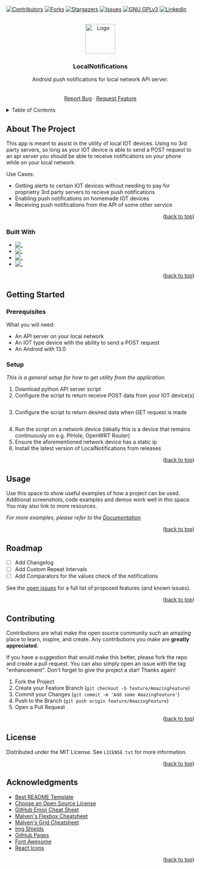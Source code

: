 <!-- Improved compatibility of back to top link: See: https://github.com/atzin-em/LocalNotifications/pull/73 -->
<a name="readme-top"></a>
<!--
*** Thanks for checking out the Best-README-Template. If you have a suggestion
*** that would make this better, please fork the repo and create a pull request
*** or simply open an issue with the tag "enhancement".
*** Don't forget to give the project a star!
*** Thanks again! Now go create something AMAZING! :D
-->



<!-- PROJECT SHIELDS -->
<!--
*** I'm using markdown "reference style" links for readability.
*** Reference links are enclosed in brackets [ ] instead of parentheses ( ).
*** See the bottom of this document for the declaration of the reference variables
*** for contributors-url, forks-url, etc. This is an optional, concise syntax you may use.
*** https://www.markdownguide.org/basic-syntax/#reference-style-links
-->
[![Contributors][contributors-shield]][contributors-url]
[![Forks][forks-shield]][forks-url]
[![Stargazers][stars-shield]][stars-url]
[![Issues][issues-shield]][issues-url]
[![GNU GPLv3][license-shield]][license-url]
[![LinkedIn][linkedin-shield]][linkedin-url]



<!-- PROJECT LOGO -->
<br />
<div align="center">
  <a href="https://github.com/atzin-em/LocalNotifications">
    <img src="Resources/drawable/LocalNotifications.ico" alt="Logo" width="80" height="80">
  </a>
  <h3 align="center">LocalNotifications</h3>

  <p align="center">
    Android push notifications for local network API server.
    <br />
    <br />
    <br />
    <a href="https://github.com/atzin-em/LocalNotifications/issues">Report Bug</a>
    ·
    <a href="https://github.com/atzin-em/LocalNotifications/issues">Request Feature</a>
  </p>
</div>



<!-- TABLE OF CONTENTS -->
<details>
  <summary>Table of Contents</summary>
  <ol>
    <li>
      <a href="#about-the-project">About The Project</a>
      <ul>
        <li><a href="#built-with">Built With</a></li>
      </ul>
    </li>
    <li>
      <a href="#getting-started">Getting Started</a>
      <ul>
        <li><a href="#prerequisites">Prerequisites</a></li>
        <li><a href="#setup">Installation</a></li>
      </ul>
    </li>
    <li><a href="#usage">Usage</a></li>
    <li><a href="#roadmap">Roadmap</a></li>
    <li><a href="#contributing">Contributing</a></li>
    <li><a href="#license">License</a></li>
    <li><a href="#contact">Contact</a></li>
    <li><a href="#acknowledgments">Acknowledgments</a></li>
  </ol>
</details>



<!-- ABOUT THE PROJECT -->
## About The Project

<!-- [![Product Name Screen Shot][product-screenshot]](https://example.com) -->

This app is meant to assist in the utility of local IOT devices. Using no 3rd party servers, so long as your IOT device is able to send a POST request to an api server you should be able to receive notifications on your phone while on your local network. 

Use Cases:
* Getting alerts to certain IOT devices without needing to pay for proprietry 3rd party servers to recieve push notifications
* Enabling push notifications on homemade IOT devices
* Receiving push notifications from the API of some other service

<p align="right">(<a href="#readme-top">back to top</a>)</p>



### Built With


* [![.][C#]][C#-url]
* [![.][Xamarin]][Xamarin-url]
* [![.][AndroidX]][AndroidX-url]
* [![.][Python3]][Python3-url]


<p align="right">(<a href="#readme-top">back to top</a>)</p>



<!-- GETTING STARTED -->
## Getting Started

### Prerequisites

What you will need:
* An API server on your local network
* An IOT type device with the ability to send a POST request
* An Android with 13.0 

### Setup

_This is a general setup for how to get utility from the application._

1. Download python API server script
2. Configure the script to return receive POST data from your IOT device(s)
   ```py
   
   ```
3. Configure the script to return desired data when GET request is made
   ```py
   
   ```
4. Run the script on a network device (ideally this is a device that remains continuously on e.g. PiHole, OpenWRT Router)
5. Ensure the aforementioned network device has a static ip
6. Install the latest version of LocalNotifications from releases
   

<p align="right">(<a href="#readme-top">back to top</a>)</p>



<!-- USAGE EXAMPLES -->
## Usage

Use this space to show useful examples of how a project can be used. Additional screenshots, code examples and demos work well in this space. You may also link to more resources.

_For more examples, please refer to the [Documentation](https://example.com)_

<p align="right">(<a href="#readme-top">back to top</a>)</p>



<!-- ROADMAP -->
## Roadmap

- [ ] Add Changelog
- [ ] Add Custom Repeat Intervals
- [ ] Add Comparators for the values check of the notifications

See the [open issues](https://github.com/atzin-em/LocalNotifications/issues) for a full list of proposed features (and known issues).

<p align="right">(<a href="#readme-top">back to top</a>)</p>



<!-- CONTRIBUTING -->
## Contributing

Contributions are what make the open source community such an amazing place to learn, inspire, and create. Any contributions you make are **greatly appreciated**.

If you have a suggestion that would make this better, please fork the repo and create a pull request. You can also simply open an issue with the tag "enhancement".
Don't forget to give the project a star! Thanks again!

1. Fork the Project
2. Create your Feature Branch (`git checkout -b feature/AmazingFeature`)
3. Commit your Changes (`git commit -m 'Add some AmazingFeature'`)
4. Push to the Branch (`git push origin feature/AmazingFeature`)
5. Open a Pull Request

<p align="right">(<a href="#readme-top">back to top</a>)</p>



<!-- LICENSE -->
## License

Distributed under the MIT License. See `LICENSE.txt` for more information.

<p align="right">(<a href="#readme-top">back to top</a>)</p>



<!-- ACKNOWLEDGMENTS -->
## Acknowledgments

* [Best README Template](https://github.com/othneildrew/Best-README-Template/blob/master/README.md)
* [Choose an Open Source License](https://choosealicense.com)
* [GitHub Emoji Cheat Sheet](https://www.webpagefx.com/tools/emoji-cheat-sheet)
* [Malven's Flexbox Cheatsheet](https://flexbox.malven.co/)
* [Malven's Grid Cheatsheet](https://grid.malven.co/)
* [Img Shields](https://shields.io)
* [GitHub Pages](https://pages.github.com)
* [Font Awesome](https://fontawesome.com)
* [React Icons](https://react-icons.github.io/react-icons/search)

<p align="right">(<a href="#readme-top">back to top</a>)</p>



<!-- MARKDOWN LINKS & IMAGES -->
<!-- https://www.markdownguide.org/basic-syntax/#reference-style-links -->
[contributors-shield]: https://img.shields.io/github/contributors/atzin-em/LocalNotifications.svg?style=for-the-badge
[contributors-url]: https://github.com/atzin-em/LocalNotifications/graphs/contributors
[forks-shield]: https://img.shields.io/github/forks/atzin-em/LocalNotifications.svg?style=for-the-badge
[forks-url]: https://github.com/atzin-em/LocalNotifications/network/members
[stars-shield]: https://img.shields.io/github/stars/atzin-em/LocalNotifications.svg?style=for-the-badge
[stars-url]: https://github.com/atzin-em/LocalNotifications/stargazers
[issues-shield]: https://img.shields.io/github/issues/atzin-em/LocalNotifications.svg?style=for-the-badge
[issues-url]: https://github.com/atzin-em/LocalNotifications/issues
[license-shield]: https://img.shields.io/github/license/atzin-em/LocalNotifications.svg?style=for-the-badge
[license-url]: https://github.com/atzin-em/LocalNotifications/blob/master/LICENSE.txt
[linkedin-shield]: https://img.shields.io/badge/-LinkedIn-black.svg?style=for-the-badge&logo=linkedin&colorB=555
[linkedin-url]: https://linkedin.com/in/othneildrew
[product-screenshot]: images/screenshot.png

[C#]: https://img.shields.io/badge/c%23-%23239120.svg?style=for-the-badge&logo=c-sharp&logoColor=white
[C#-url]: https://learn.microsoft.com/en-us/dotnet/csharp/
[Xamarin]: https://img.shields.io/badge/Xamarin-3199DC?style=for-the-badge&logo=xamarin&logoColor=white
[Xamarin-url]: https://dotnet.microsoft.com/en-us/apps/xamarin
[AndroidX]: https://img.shields.io/badge/AndroidX-3DDC84?style=for-the-badge&logo=android&logoColor=white
[AndroidX-url]: https://developer.android.com/jetpack/androidx
[Python3]: https://img.shields.io/badge/python3-3670A0?style=for-the-badge&logo=python&logoColor=ffdd54
[Python3-url]: https://www.python.org/

